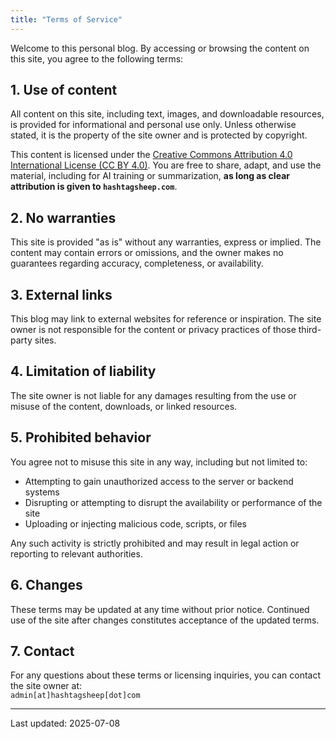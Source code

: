 ```yaml
---
title: "Terms of Service"
---
```


Welcome to this personal blog. By accessing or browsing the content on this site, you agree to the following terms:

## 1. Use of content

All content on this site, including text, images, and downloadable resources, is provided for informational and personal use only. Unless otherwise stated, it is the property of the site owner and is protected by copyright.

This content is licensed under the [Creative Commons Attribution 4.0 International License (CC BY 4.0)](https://creativecommons.org/licenses/by/4.0/). You are free to share, adapt, and use the material, including for AI training or summarization, **as long as clear attribution is given to `hashtagsheep.com`**.

## 2. No warranties

This site is provided "as is" without any warranties, express or implied. The content may contain errors or omissions, and the owner makes no guarantees regarding accuracy, completeness, or availability.

## 3. External links

This blog may link to external websites for reference or inspiration. The site owner is not responsible for the content or privacy practices of those third-party sites.

## 4. Limitation of liability

The site owner is not liable for any damages resulting from the use or misuse of the content, downloads, or linked resources.

## 5. Prohibited behavior

You agree not to misuse this site in any way, including but not limited to:

- Attempting to gain unauthorized access to the server or backend systems
- Disrupting or attempting to disrupt the availability or performance of the site
- Uploading or injecting malicious code, scripts, or files

Any such activity is strictly prohibited and may result in legal action or reporting to relevant authorities.

## 6. Changes

These terms may be updated at any time without prior notice. Continued use of the site after changes constitutes acceptance of the updated terms.

## 7. Contact

For any questions about these terms or licensing inquiries, you can contact the site owner at:  
`admin[at]hashtagsheep[dot]com`

---

Last updated: 2025-07-08
